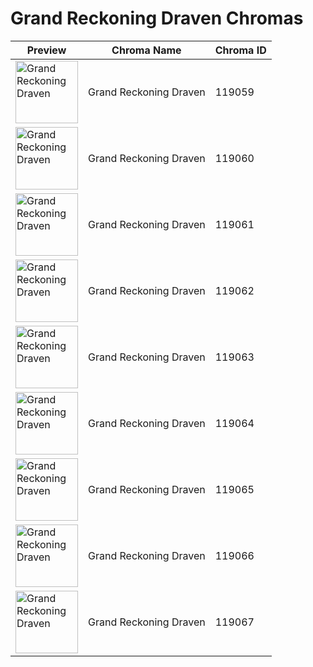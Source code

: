 # Grand Reckoning Draven Chromas

| Preview | Chroma Name | Chroma ID |
|---|---|---|
| <img src='https://raw.communitydragon.org/latest/plugins/rcp-be-lol-game-data/global/default/v1/champion-chroma-images/119/119059.png' alt='Grand Reckoning Draven' width='100'> | Grand Reckoning Draven | 119059 |
| <img src='https://raw.communitydragon.org/latest/plugins/rcp-be-lol-game-data/global/default/v1/champion-chroma-images/119/119060.png' alt='Grand Reckoning Draven' width='100'> | Grand Reckoning Draven | 119060 |
| <img src='https://raw.communitydragon.org/latest/plugins/rcp-be-lol-game-data/global/default/v1/champion-chroma-images/119/119061.png' alt='Grand Reckoning Draven' width='100'> | Grand Reckoning Draven | 119061 |
| <img src='https://raw.communitydragon.org/latest/plugins/rcp-be-lol-game-data/global/default/v1/champion-chroma-images/119/119062.png' alt='Grand Reckoning Draven' width='100'> | Grand Reckoning Draven | 119062 |
| <img src='https://raw.communitydragon.org/latest/plugins/rcp-be-lol-game-data/global/default/v1/champion-chroma-images/119/119063.png' alt='Grand Reckoning Draven' width='100'> | Grand Reckoning Draven | 119063 |
| <img src='https://raw.communitydragon.org/latest/plugins/rcp-be-lol-game-data/global/default/v1/champion-chroma-images/119/119064.png' alt='Grand Reckoning Draven' width='100'> | Grand Reckoning Draven | 119064 |
| <img src='https://raw.communitydragon.org/latest/plugins/rcp-be-lol-game-data/global/default/v1/champion-chroma-images/119/119065.png' alt='Grand Reckoning Draven' width='100'> | Grand Reckoning Draven | 119065 |
| <img src='https://raw.communitydragon.org/latest/plugins/rcp-be-lol-game-data/global/default/v1/champion-chroma-images/119/119066.png' alt='Grand Reckoning Draven' width='100'> | Grand Reckoning Draven | 119066 |
| <img src='https://raw.communitydragon.org/latest/plugins/rcp-be-lol-game-data/global/default/v1/champion-chroma-images/119/119067.png' alt='Grand Reckoning Draven' width='100'> | Grand Reckoning Draven | 119067 |
